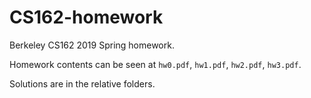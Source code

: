 # CS162-homework
Berkeley CS162 2019 Spring homework.

Homework contents can be seen at `hw0.pdf`, `hw1.pdf`, `hw2.pdf`, `hw3.pdf`.

Solutions are in the relative folders.
